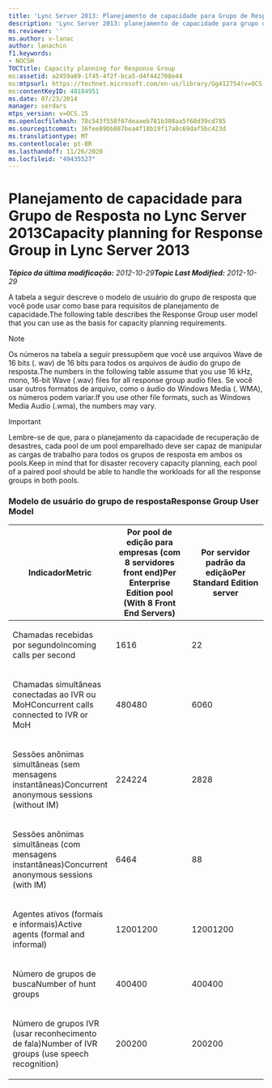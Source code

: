 ```yaml
---
title: 'Lync Server 2013: Planejamento de capacidade para Grupo de Resposta'
description: 'Lync Server 2013: planejamento de capacidade para grupo de resposta.'
ms.reviewer: ''
ms.author: v-lanac
author: lanachin
f1.keywords:
- NOCSH
TOCTitle: Capacity planning for Response Group
ms:assetid: a2459a69-1f45-4f2f-bca5-d4f442708e44
ms:mtpsurl: https://technet.microsoft.com/en-us/library/Gg412754(v=OCS.15)
ms:contentKeyID: 48184951
ms.date: 07/23/2014
manager: serdars
mtps_version: v=OCS.15
ms.openlocfilehash: 78c543f558f67deaaeb781b308aa5f68d39cd785
ms.sourcegitcommit: 36fee89bb887bea4f18b19f17a8c69daf5bc423d
ms.translationtype: MT
ms.contentlocale: pt-BR
ms.lasthandoff: 11/26/2020
ms.locfileid: "49435527"
---
```

# <a name="capacity-planning-for-response-group-in-lync-server-2013"></a><span data-ttu-id="722e7-103">Planejamento de capacidade para Grupo de Resposta no Lync Server 2013</span><span class="sxs-lookup"><span data-stu-id="722e7-103">Capacity planning for Response Group in Lync Server 2013</span></span>

<div data-xmlns="http://www.w3.org/1999/xhtml">

<div class="topic" data-xmlns="http://www.w3.org/1999/xhtml" data-msxsl="urn:schemas-microsoft-com:xslt" data-cs="https://msdn.microsoft.com/">

<div data-asp="https://msdn2.microsoft.com/asp">



</div>

<div id="mainSection">

<div id="mainBody"><span data-ttu-id="722e7-104">

<span> </span></span><span class="sxs-lookup"><span data-stu-id="722e7-104">

<span> </span></span></span>

<span data-ttu-id="722e7-105">_**Tópico da última modificação:** 2012-10-29_</span><span class="sxs-lookup"><span data-stu-id="722e7-105">_**Topic Last Modified:** 2012-10-29_</span></span>

<div id="sectionSection0" class="section">

<span data-ttu-id="722e7-106">A tabela a seguir descreve o modelo de usuário do grupo de resposta que você pode usar como base para requisitos de planejamento de capacidade.</span><span class="sxs-lookup"><span data-stu-id="722e7-106">The following table describes the Response Group user model that you can use as the basis for capacity planning requirements.</span></span>

<div>


> [!NOTE]  
> <span data-ttu-id="722e7-107">Os números na tabela a seguir pressupõem que você use arquivos Wave de 16 bits (. wav) de 16 bits para todos os arquivos de áudio do grupo de resposta.</span><span class="sxs-lookup"><span data-stu-id="722e7-107">The numbers in the following table assume that you use 16 kHz, mono, 16-bit Wave (.wav) files for all response group audio files.</span></span> <span data-ttu-id="722e7-108">Se você usar outros formatos de arquivo, como o áudio do Windows Media (. WMA), os números podem variar.</span><span class="sxs-lookup"><span data-stu-id="722e7-108">If you use other file formats, such as Windows Media Audio (.wma), the numbers may vary.</span></span>



</div>

<div>


> [!IMPORTANT]  
> <span data-ttu-id="722e7-109">Lembre-se de que, para o planejamento da capacidade de recuperação de desastres, cada pool de um pool emparelhado deve ser capaz de manipular as cargas de trabalho para todos os grupos de resposta em ambos os pools.</span><span class="sxs-lookup"><span data-stu-id="722e7-109">Keep in mind that for disaster recovery capacity planning, each pool of a paired pool should be able to handle the workloads for all the response groups in both pools.</span></span>



</div>

### <a name="response-group-user-model"></a><span data-ttu-id="722e7-110">Modelo de usuário do grupo de resposta</span><span class="sxs-lookup"><span data-stu-id="722e7-110">Response Group User Model</span></span>

<table>
<colgroup>
<col style="width: 33%" />
<col style="width: 33%" />
<col style="width: 33%" />
</colgroup>
<thead>
<tr class="header">
<th><span data-ttu-id="722e7-111">Indicador</span><span class="sxs-lookup"><span data-stu-id="722e7-111">Metric</span></span></th>
<th><span data-ttu-id="722e7-112">Por pool de edição para empresas (com 8 servidores front end)</span><span class="sxs-lookup"><span data-stu-id="722e7-112">Per Enterprise Edition pool (With 8 Front End Servers)</span></span></th>
<th><span data-ttu-id="722e7-113">Por servidor padrão da edição</span><span class="sxs-lookup"><span data-stu-id="722e7-113">Per Standard Edition server</span></span></th>
</tr>
</thead>
<tbody>
<tr class="odd">
<td><p><span data-ttu-id="722e7-114">Chamadas recebidas por segundo</span><span class="sxs-lookup"><span data-stu-id="722e7-114">Incoming calls per second</span></span></p></td>
<td><p><span data-ttu-id="722e7-115">16</span><span class="sxs-lookup"><span data-stu-id="722e7-115">16</span></span></p></td>
<td><p><span data-ttu-id="722e7-116">2</span><span class="sxs-lookup"><span data-stu-id="722e7-116">2</span></span></p></td>
</tr>
<tr class="even">
<td><p><span data-ttu-id="722e7-117">Chamadas simultâneas conectadas ao IVR ou MoH</span><span class="sxs-lookup"><span data-stu-id="722e7-117">Concurrent calls connected to IVR or MoH</span></span></p></td>
<td><p><span data-ttu-id="722e7-118">480</span><span class="sxs-lookup"><span data-stu-id="722e7-118">480</span></span></p></td>
<td><p><span data-ttu-id="722e7-119">60</span><span class="sxs-lookup"><span data-stu-id="722e7-119">60</span></span></p></td>
</tr>
<tr class="odd">
<td><p><span data-ttu-id="722e7-120">Sessões anônimas simultâneas (sem mensagens instantâneas)</span><span class="sxs-lookup"><span data-stu-id="722e7-120">Concurrent anonymous sessions (without IM)</span></span></p></td>
<td><p><span data-ttu-id="722e7-121">224</span><span class="sxs-lookup"><span data-stu-id="722e7-121">224</span></span></p></td>
<td><p><span data-ttu-id="722e7-122">28</span><span class="sxs-lookup"><span data-stu-id="722e7-122">28</span></span></p></td>
</tr>
<tr class="even">
<td><p><span data-ttu-id="722e7-123">Sessões anônimas simultâneas (com mensagens instantâneas)</span><span class="sxs-lookup"><span data-stu-id="722e7-123">Concurrent anonymous sessions (with IM)</span></span></p></td>
<td><p><span data-ttu-id="722e7-124">64</span><span class="sxs-lookup"><span data-stu-id="722e7-124">64</span></span></p></td>
<td><p><span data-ttu-id="722e7-125">8</span><span class="sxs-lookup"><span data-stu-id="722e7-125">8</span></span></p></td>
</tr>
<tr class="odd">
<td><p><span data-ttu-id="722e7-126">Agentes ativos (formais e informais)</span><span class="sxs-lookup"><span data-stu-id="722e7-126">Active agents (formal and informal)</span></span></p></td>
<td><p><span data-ttu-id="722e7-127">1200</span><span class="sxs-lookup"><span data-stu-id="722e7-127">1200</span></span></p></td>
<td><p><span data-ttu-id="722e7-128">1200</span><span class="sxs-lookup"><span data-stu-id="722e7-128">1200</span></span></p></td>
</tr>
<tr class="even">
<td><p><span data-ttu-id="722e7-129">Número de grupos de busca</span><span class="sxs-lookup"><span data-stu-id="722e7-129">Number of hunt groups</span></span></p></td>
<td><p><span data-ttu-id="722e7-130">400</span><span class="sxs-lookup"><span data-stu-id="722e7-130">400</span></span></p></td>
<td><p><span data-ttu-id="722e7-131">400</span><span class="sxs-lookup"><span data-stu-id="722e7-131">400</span></span></p></td>
</tr>
<tr class="odd">
<td><p><span data-ttu-id="722e7-132">Número de grupos IVR (usar reconhecimento de fala)</span><span class="sxs-lookup"><span data-stu-id="722e7-132">Number of IVR groups (use speech recognition)</span></span></p></td>
<td><p><span data-ttu-id="722e7-133">200</span><span class="sxs-lookup"><span data-stu-id="722e7-133">200</span></span></p></td>
<td><p><span data-ttu-id="722e7-134">200</span><span class="sxs-lookup"><span data-stu-id="722e7-134">200</span></span></p></td>
</tr>
</tbody>
</table><span data-ttu-id="722e7-135">


</div>

</div>

<span> </span>

</div>

</div>

</span><span class="sxs-lookup"><span data-stu-id="722e7-135">


</div>

</div>

<span> </span>

</div>

</div>

</span></span></div>

